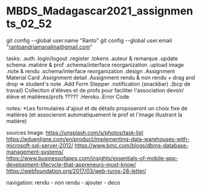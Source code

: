 # MBDS_Madagascar2021_assignments_02_52
git config --global user.name "Ranto"
git config --global user.email "rantoandriamanalina@gmail.com"

tasks:
.auth
    .login/logout
    .register
    .tokens
.auteur & remarque
    .update schema
.matière & prof
    .schema/interface reorganization
    .upload image
.note & rendu
    .schema/interface reorganization
.design
    .Assignment Material Card
    .Assignment detail
    .Assignment rendu & non rendu 
        + drag and drop => student's note
    .Add Form Stepper
.notification (snackbar)
.(bcp de travail) Collection d'élèves et de profs pour faciliter l'association devoir/élève et matières/profs ?????
.Heroku
.Error Code

notes: 
    *Les formulaires d'ajout et de détails proposeront un choix fixe de matières (et associeront automatiquement le prof et l'image illustrant la matière)


sources Image:
https://unsplash.com/s/photos/task-list
https://eduenligne.com/en/product/implementing-data-warehouses-with-microsoft-sql-server-2012/
https://www.bmc.com/blogs/dbms-database-management-systems/
https://www.businessofapps.com/insights/essentials-of-mobile-app-development-lifecycle-that-appreneurs-must-know/
https://webfoundation.org/2017/03/web-turns-28-letter/

navigation: rendu - non rendu - ajouter - deco
